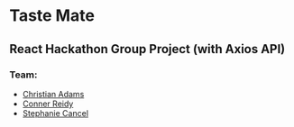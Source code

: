 # Taste Mate

## React Hackathon Group Project (with Axios API)
### Team:
- [Christian Adams](https://github.com/connorreidy1)
- [Conner Reidy](https://github.com/Zekkune)
- [Stephanie Cancel](https://github.com/persefy)